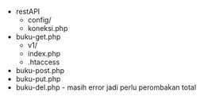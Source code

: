 - restAPI
    - config/
    - koneksi.php
- buku-get.php 
    - v1/
    - index.php
    - .htaccess
- buku-post.php
- buku-put.php
- buku-del.php - masih error jadi perlu perombakan total